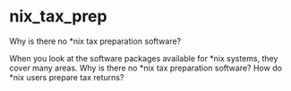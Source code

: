 # nix_tax_prep
Why is there no *nix tax preparation software?

When you look at the software packages available for *nix systems, they cover many areas.
Why is there no *nix tax preparation software?
How do *nix users prepare tax returns?
